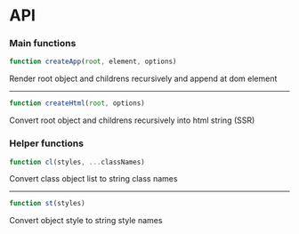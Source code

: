 # API

### Main functions

```js
function createApp(root, element, options)
```

Render root object and childrens recursively and append at dom element

---

```js
function createHtml(root, options)
```

Convert root object and childrens recursively into html string (SSR)


### Helper functions

```js
function cl(styles, ...classNames)
```
Convert class object list to string class names

---

```js
function st(styles)
```
Convert object style to string style names
